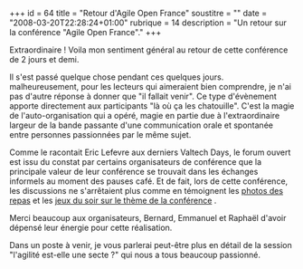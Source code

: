 +++
id = 64
title = "Retour d'Agile Open France"
soustitre = ""
date = "2008-03-20T22:28:24+01:00"
rubrique = 14
description = "Un retour sur la conférence \"Agile Open France\"."
+++

<div class="chapo"></div>
Extraordinaire ! Voila mon sentiment général au retour de cette conférence de 2 jours et demi.

Il s'est passé quelque chose pendant ces quelques jours. malheureusement, pour les lecteurs qui aimeraient bien comprendre, je n'ai pas d'autre réponse à donner que "il fallait venir". Ce type d'évènement apporte directement aux participants "là où ça les chatouille". C'est la magie de l'auto-organisation qui a opéré, magie en partie due à l'extraordinaire largeur de la bande passante d'une communication orale et spontanée entre personnes passionnées par le même sujet. 

Comme le racontait Eric Lefevre aux derniers Valtech Days, le forum ouvert est issu du constat par certains organisateurs de conférence que la principale valeur de leur conférence se trouvait dans les échanges informels au moment des pauses café. Et de fait, lors de cette conférence, les discussions ne s'arrêtaient plus comme en témoignent les [photos des repas](http://farm3.static.flickr.com/2139/2324452635_ea993f31c8.jpg?v=0) et les [jeux du soir sur le thème de la conférence](http://farm4.static.flickr.com/3204/2323803020_6af54efebd.jpg?v=0) .

Merci beaucoup aux organisateurs, Bernard, Emmanuel et Raphaël d'avoir dépensé leur énergie pour cette réalisation.

Dans un poste à venir, je vous parlerai peut-être plus en détail de la session "l'agilité est-elle une secte ?" qui nous a tous beaucoup passionné.